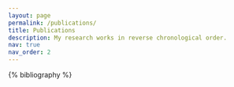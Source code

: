 ```yaml
---
layout: page
permalink: /publications/
title: Publications
description: My research works in reverse chronological order.
nav: true
nav_order: 2
---
```


<!-- _pages/publications.md -->
<div class="publications">

{% bibliography %}

</div>
